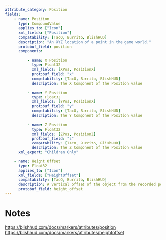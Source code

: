 ```yaml
---
attribute_category: Position
fields:
    - name: Position
      type: CompoundValue
      applies_to: ["Icon"]
      xml_fields: ["Position"]
      compatability: [TacO, Burrito, BlishHUD]
      description: "An XYZ location of a point in the game world."
      protobuf_field: position
      components:
          
          - name: X Position
            type: Float32
            xml_fields: [XPos, PositionX]
            protobuf_field: "x"
            compatability: [TacO, Burrito, BlishHUD]
            description: The X Component of the Position value
          
          - name: Y Position
            type: Float32
            xml_fields: [YPos, PositionX]
            protobuf_field: "y"
            compatability: [TacO, Burrito, BlishHUD]
            description: The Y Component of the Position value
          
          - name: Z Position
            type: Float32
            xml_fields: [ZPos, PositionZ]
            protobuf_field: "z"
            compatability: [TacO, Burrito, BlishHUD]
            description: The Z Component of the Position value
      xml_export: "Children Only"

    - name: Height Offset
      type: Float32
      applies_to: ["Icon"]
      xml_fields: ["HeightOffset"]
      compatability: [TacO, Burrito, BlishHUD]
      description: A vertical offset of the object from the recorded position.
      protobuf_field: height_offset
---
```


Notes
=====
https://blishhud.com/docs/markers/attributes/position
https://blishhud.com/docs/markers/attributes/heightoffset
